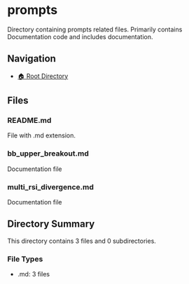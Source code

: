 # prompts

Directory containing prompts related files. Primarily contains Documentation code and includes documentation.

## Navigation

* [🏠 Root Directory](../README.md)

## Files

### README.md

File with .md extension.

### bb_upper_breakout.md

Documentation file

### multi_rsi_divergence.md

Documentation file

## Directory Summary

This directory contains 3 files and 0 subdirectories.

### File Types

* .md: 3 files
